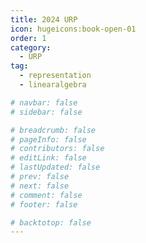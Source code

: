 ```yaml
---
title: 2024 URP
icon: hugeicons:book-open-01
order: 1
category:
  - URP
tag:
  - representation
  - linearalgebra 

# navbar: false
# sidebar: false

# breadcrumb: false
# pageInfo: false
# contributors: false
# editLink: false
# lastUpdated: false
# prev: false
# next: false
# comment: false
# footer: false

# backtotop: false
---
```




<!-- more -->

